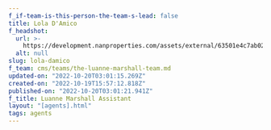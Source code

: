 ```yaml
---
f_if-team-is-this-person-the-team-s-lead: false
title: Lola D'Amico
f_headshot:
  url: >-
    https://development.nanproperties.com/assets/external/63501e4c7ab020e6e58aa963_d27amico2c20lolaina20-20primary.jpeg
  alt: null
slug: lola-damico
f_team: cms/teams/the-luanne-marshall-team.md
updated-on: "2022-10-20T03:01:15.269Z"
created-on: "2022-10-19T15:57:12.818Z"
published-on: "2022-10-20T03:01:21.941Z"
f_title: Luanne Marshall Assistant
layout: "[agents].html"
tags: agents
---
```

